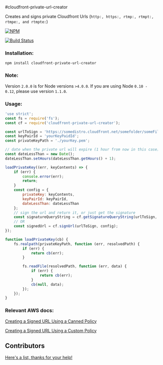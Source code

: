 #cloudfront-private-url-creator

Creates and signs private Cloudfront Urls (``http:, https:, rtmp:, rtmpt:, rtmpe:, and rtmpte:``)

[![NPM](https://nodei.co/npm/cloudfront-private-url-creator.png)](https://nodei.co/npm/cloudfront-private-url-creator/)

[![Build Status](https://travis-ci.org/maxnachlinger/cloudfront-private-url-creator.svg?branch=master)](https://travis-ci.org/maxnachlinger/cloudfront-private-url-creator)

### Installation:
```
npm install cloudfront-private-url-creator
```
### Note:
Version ``2.0.0`` is for Node versions ``>4.0.0``. If you are using Node ``0.10 - 0.12``, please use version ``1.1.0``.

### Usage:
```javascript
'use strict';
const fs = require('fs');
const cf = require('cloudfront-private-url-creator');

const urlToSign = 'https://somedistro.cloudfront.net/somefolder/someFile';
const keyPairId = 'yourKeyPaidId';
const privateKeyPath = './yourKey.pem';

// date when the private url will expire (1 hour from now in this case)
const dateLessThan = new Date();
dateLessThan.setHours(dateLessThan.getHours() + 1);

loadPrivateKey((err, keyContents) => {
    if (err) {
        console.error(err);
        return;
    }
    const config = {
        privateKey: keyContents,
        keyPairId: keyPairId,
        dateLessThan: dateLessThan
    };
    // sign the url and return it, or just get the signature
    const signatureQueryString = cf.getSignatureQueryString(urlToSign, config);
    // OR
    const signedUrl = cf.signUrl(urlToSign, config);
});

function loadPrivateKey(cb) {
    fs.realpath(privateKeyPath, function (err, resolvedPath) {
        if (err) {
            return cb(err);
        }

        fs.readFile(resolvedPath, function (err, data) {
            if (err) {
                return cb(err);
            }
            cb(null, data);
        });
    });
}
```
### Relevant AWS docs:
[Creating a Signed URL Using a Canned Policy](http://docs.aws.amazon.com/AmazonCloudFront/latest/DeveloperGuide/private-content-creating-signed-url-canned-policy.html)

[Creating a Signed URL Using a Custom Policy](http://docs.aws.amazon.com/AmazonCloudFront/latest/DeveloperGuide/private-content-creating-signed-url-custom-policy.html)

## Contributors
[Here's a list, thanks for your help!](https://github.com/maxnachlinger/cloudfront-private-url-creator/graphs/contributors)

